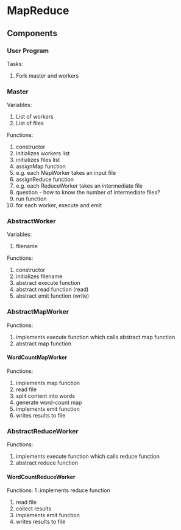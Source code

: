 # MapReduce

## Components

### User Program

Tasks:
1. Fork master and workers

###  Master

Variables:
1. List of workers
1. List of files

Functions:
1. constructor
  1. initializes workers list
  1. initializes files list
1. assignMap function
  1. e.g. each MapWorker takes an input file
1. assignReduce function
  1. e.g. each ReduceWorker takes an intermediate file
  1. question - how to know the number of intermediate files?
1. run function
  1. for each worker, execute and emit

### AbstractWorker

Variables:
1. filename

Functions:
1. constructor
  1. initializes filename
1. abstract execute function
1. abstract read function (read)
1. abstract emit function (write)

### AbstractMapWorker

Functions:
1. implements execute function which calls abstract map function
1. abstract map function

#### WordCountMapWorker

Functions:
1. implements map function
  1. read file
  1. split content into words
  1. generate word-count map
1. implements emit function
  1. writes results to file

### AbstractReduceWorker

Functions:
1. implements execute function which calls reduce function
1. abstract reduce function

#### WordCountReduceWorker

Functions:
1 .implements reduce function
  1. read file
  1. collect results
1. implements emit function
  1. writes results to file

